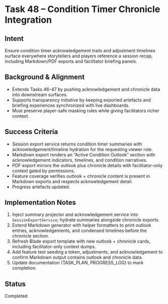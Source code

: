 # Task 48 – Condition Timer Chronicle Integration

## Intent
Ensure condition timer acknowledgement trails and adjustment timelines surface everywhere storytellers and players reference a session recap, including Markdown/PDF exports and facilitator briefing panels.

## Background & Alignment
- Extends Tasks 46–47 by pushing acknowledgement and chronicle data into downstream surfaces.
- Supports transparency initiative by keeping exported artefacts and briefing experiences synchronized with live dashboards.
- Must preserve player-safe masking rules while giving facilitators richer context.

## Success Criteria
- Session export service returns condition timer summaries with acknowledgement/timeline hydration for the requesting viewer role.
- Markdown export renders an “Active Condition Outlook” section with acknowledgement indicators, timelines, and condition narratives.
- PDF export mirrors the outlook plus chronicle details with facilitator-only context gated by permissions.
- Feature coverage verifies outlook + chronicle content is present in Markdown exports and respects acknowledgement detail.
- Progress artefacts updated.

## Implementation Notes
1. Inject summary projector and acknowledgement service into `SessionExportService`; hydrate summaries alongside chronicle exports.
2. Extend Markdown generator with helper formatters to print outlook entries, acknowledgements, and condensed timelines before the chronicle section.
3. Refresh Blade export template with new outlook + chronicle cards, including facilitator-only context dumps.
4. Add feature test seeding a token, adjustments, and acknowledgement to confirm Markdown output contains outlook and chronicle data.
5. Update documentation (TASK_PLAN, PROGRESS_LOG) to mark completion.

## Status
Completed
